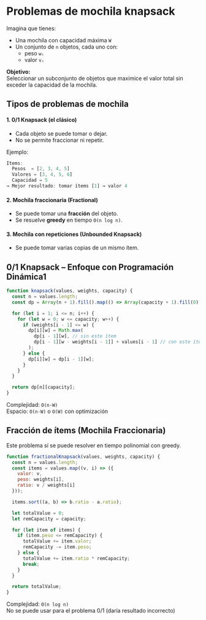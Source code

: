 # **Problemas de mochila knapsack**  

Imagina que tienes:
- Una mochila con capacidad máxima `W`
- Un conjunto de `n` objetos, cada uno con:
    - peso `wᵢ`
    - valor `vᵢ`    

**Objetivo:**  
Seleccionar un subconjunto de objetos que maximice el valor total sin exceder la capacidad de la mochila.



## Tipos de problemas de mochila

#### 1. 0/1 Knapsack (el clásico)
- Cada objeto se puede tomar o dejar.
- No se permite fraccionar ni repetir.

Ejemplo:
```js
Items:
  Pesos  = [2, 3, 4, 5]
  Valores = [3, 4, 5, 6]
  Capacidad = 5
→ Mejor resultado: tomar ítems [1] → valor 4
```


#### 2. Mochila fraccionaria (Fractional)
- Se puede tomar una **fracción** del objeto.
- Se resuelve **greedy** en tiempo `O(n log n)`.


#### 3. Mochila con repeticiones (Unbounded Knapsack)
- Se puede tomar varias copias de un mismo ítem.



## 0/1 Knapsack – Enfoque con Programación Dinámica1
```js
function knapsack(values, weights, capacity) {
  const n = values.length;
  const dp = Array(n + 1).fill().map(() => Array(capacity + 1).fill(0));

  for (let i = 1; i <= n; i++) {
    for (let w = 0; w <= capacity; w++) {
      if (weights[i - 1] <= w) {
        dp[i][w] = Math.max(
          dp[i - 1][w], // sin este ítem
          dp[i - 1][w - weights[i - 1]] + values[i - 1] // con este ítem
        );
      } else {
        dp[i][w] = dp[i - 1][w];
      }
    }
  }

  return dp[n][capacity];
}
```
Complejidad: `O(n·W)`  
Espacio: `O(n·W)` o `O(W)` con optimización



## Fracción de ítems (Mochila Fraccionaria)

Este problema sí se puede resolver en tiempo polinomial con greedy.
```js
function fractionalKnapsack(values, weights, capacity) {
  const n = values.length;
  const items = values.map((v, i) => ({
    valor: v,
    peso: weights[i],
    ratio: v / weights[i]
  }));

  items.sort((a, b) => b.ratio - a.ratio);

  let totalValue = 0;
  let remCapacity = capacity;

  for (let item of items) {
    if (item.peso <= remCapacity) {
      totalValue += item.valor;
      remCapacity -= item.peso;
    } else {
      totalValue += item.ratio * remCapacity;
      break;
    }
  }

  return totalValue;
}
```
Complejidad: `O(n log n)`  
No se puede usar para el problema 0/1 (daría resultado incorrecto)